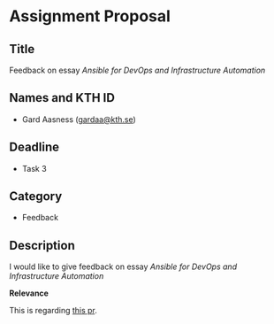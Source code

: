 # Assignment Proposal

## Title

Feedback on essay _Ansible for DevOps and Infrastructure Automation_

## Names and KTH ID

  - Gard Aasness (gardaa@kth.se)

## Deadline

- Task 3

## Category

- Feedback

## Description

I would like to give feedback on essay _Ansible for DevOps and Infrastructure Automation_

**Relevance**

This is regarding [this pr](https://github.com/KTH/devops-course/pull/2272).
